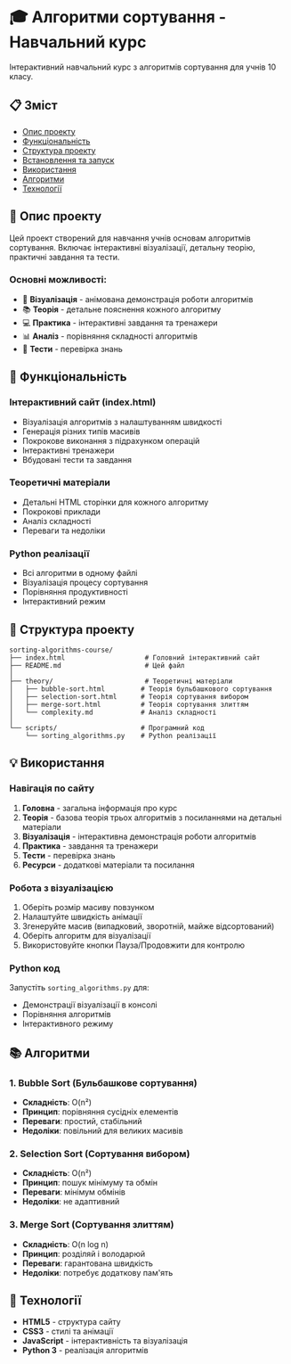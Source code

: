 # 🎓 Алгоритми сортування - Навчальний курс

Інтерактивний навчальний курс з алгоритмів сортування для учнів 10 класу.

## 📋 Зміст

- [Опис проекту](#опис-проекту)
- [Функціональність](#функціональність)
- [Структура проекту](#структура-проекту)
- [Встановлення та запуск](#встановлення-та-запуск)
- [Використання](#використання)
- [Алгоритми](#алгоритми)
- [Технології](#технології)

## 📝 Опис проекту

Цей проект створений для навчання учнів основам алгоритмів сортування. Включає інтерактивні візуалізації, детальну теорію, практичні завдання та тести.

### Основні можливості:
- 🎨 **Візуалізація** - анімована демонстрація роботи алгоритмів
- 📚 **Теорія** - детальне пояснення кожного алгоритму
- 💻 **Практика** - інтерактивні завдання та тренажери
- 📊 **Аналіз** - порівняння складності алгоритмів
- 🎯 **Тести** - перевірка знань

## 🚀 Функціональність

### Інтерактивний сайт (index.html)
- Візуалізація алгоритмів з налаштуванням швидкості
- Генерація різних типів масивів
- Покрокове виконання з підрахунком операцій
- Інтерактивні тренажери
- Вбудовані тести та завдання

### Теоретичні матеріали
- Детальні HTML сторінки для кожного алгоритму
- Покрокові приклади
- Аналіз складності
- Переваги та недоліки

### Python реалізації
- Всі алгоритми в одному файлі
- Візуалізація процесу сортування
- Порівняння продуктивності
- Інтерактивний режим

## 📁 Структура проекту

```
sorting-algorithms-course/
├── index.html                    # Головний інтерактивний сайт
├── README.md                     # Цей файл
│
├── theory/                       # Теоретичні матеріали
│   ├── bubble-sort.html         # Теорія бульбашкового сортування
│   ├── selection-sort.html      # Теорія сортування вибором
│   ├── merge-sort.html          # Теорія сортування злиттям
│   └── complexity.md            # Аналіз складності
│
└── scripts/                     # Програмний код
    └── sorting_algorithms.py    # Python реалізації
```

## 💡 Використання

### Навігація по сайту

1. **Головна** - загальна інформація про курс
2. **Теорія** - базова теорія трьох алгоритмів з посиланнями на детальні матеріали
3. **Візуалізація** - інтерактивна демонстрація роботи алгоритмів
4. **Практика** - завдання та тренажери
5. **Тести** - перевірка знань
6. **Ресурси** - додаткові матеріали та посилання

### Робота з візуалізацією

1. Оберіть розмір масиву повзунком
2. Налаштуйте швидкість анімації
3. Згенеруйте масив (випадковий, зворотній, майже відсортований)
4. Оберіть алгоритм для візуалізації
5. Використовуйте кнопки Пауза/Продовжити для контролю

### Python код

Запустіть `sorting_algorithms.py` для:
- Демонстрації візуалізації в консолі
- Порівняння алгоритмів
- Інтерактивного режиму

## 📚 Алгоритми

### 1. Bubble Sort (Бульбашкове сортування)
- **Складність**: O(n²)
- **Принцип**: порівняння сусідніх елементів
- **Переваги**: простий, стабільний
- **Недоліки**: повільний для великих масивів

### 2. Selection Sort (Сортування вибором)
- **Складність**: O(n²)
- **Принцип**: пошук мінімуму та обмін
- **Переваги**: мінімум обмінів
- **Недоліки**: не адаптивний

### 3. Merge Sort (Сортування злиттям)
- **Складність**: O(n log n)
- **Принцип**: розділяй і володарюй
- **Переваги**: гарантована швидкість
- **Недоліки**: потребує додаткову пам'ять

## 🔧 Технології

- **HTML5** - структура сайту
- **CSS3** - стилі та анімації
- **JavaScript** - інтерактивність та візуалізація
- **Python 3** - реалізація алгоритмів

